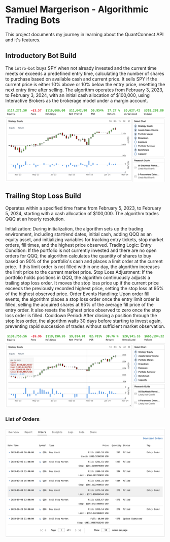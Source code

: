 # Samuel Margerison - Algorithmic Trading Bots

This project documents my journey in learning about the QuantConnect API and it's features.

## Introductory Bot Build

The `intro-bot` buys SPY when not already invested and the current time meets or exceeds a predefined entry time, calculating the number of shares to purchase based on available cash and current price. It sells SPY if the current price is either 10% above or 10% below the entry price, resetting the next entry time after selling. The algorithm operates from February 3, 2023, to February 3, 2024, with an initial cash allocation of $100,000, using Interactive Brokers as the brokerage model under a margin account.

![alt text](screenshots/intro-bot-graph.png)

## Trailing Stop Loss Build

Operates within a specified time frame from February 5, 2023, to February 5, 2024, starting with a cash allocation of $100,000. The algorithm trades QQQ at an hourly resolution.

Initialization: During initialization, the algorithm sets up the trading environment, including start/end dates, initial cash, adding QQQ as an equity asset, and initializing variables for tracking entry tickets, stop market orders, fill times, and the highest price observed.
Trading Logic:
Entry Condition: If the portfolio is not currently invested and there are no open orders for QQQ, the algorithm calculates the quantity of shares to buy based on 90% of the portfolio's cash and places a limit order at the current price. If this limit order is not filled within one day, the algorithm increases the limit price to the current market price.
Stop Loss Adjustment: If the portfolio holds positions in QQQ, the algorithm continuously adjusts a trailing stop loss order. It moves the stop loss price up if the current price exceeds the previously recorded highest price, setting the stop loss at 95% of the highest observed price.
Order Events Handling: Upon order fill events, the algorithm places a stop loss order once the entry limit order is filled, selling the acquired shares at 95% of the average fill price of the entry order. It also resets the highest price observed to zero once the stop loss order is filled.
Cooldown Period: After closing a position through the stop loss order, the algorithm waits 30 days before starting to invest again, preventing rapid succession of trades without sufficient market observation.

![alt text](screenshots/trailingstoplossgraph.png)

### List of Orders

![alt text](screenshots/trailingstoplossorders.png)